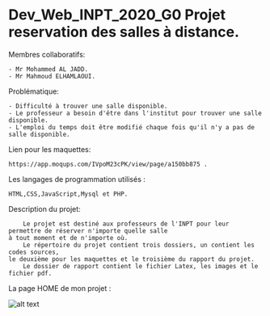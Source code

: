 # Dev_Web_INPT_2020_G0 Projet reservation des salles à distance.

Membres collaboratifs:

    - Mr Mohammed AL JADD.
    - Mr Mahmoud ELHAMLAOUI.

Problématique:
 
    - Difficulté à trouver une salle disponible.
    - Le professeur a besoin d'être dans l'institut pour trouver une salle disponible.
    - L'emploi du temps doit être modifié chaque fois qu'il n'y a pas de salle disponible.
  
Lien pour les maquettes:

    https://app.moqups.com/IVpoM23cPK/view/page/a150bb875 .

Les langages de programmation utilisés : 
    
    HTML,CSS,JavaScript,Mysql et PHP.

Description du projet:

        Le projet est destiné aux professeurs de l'INPT pour leur permettre de réserver n'importe quelle salle 
    à tout moment et de n'importe où.
        Le répertoire du projet contient trois dossiers, un contient les codes sources, 
    le deuxième pour les maquettes et le troisième du rapport du projet.
        Le dossier de rapport contient le fichier Latex, les images et le fichier pdf.
    
 La page HOME de mon projet :
   
   ![alt text](https://github.com/ENSIAS-MEH/Dev_Web_INPT_2020_G0/blob/master/le%20rapport/img/home.PNG)
